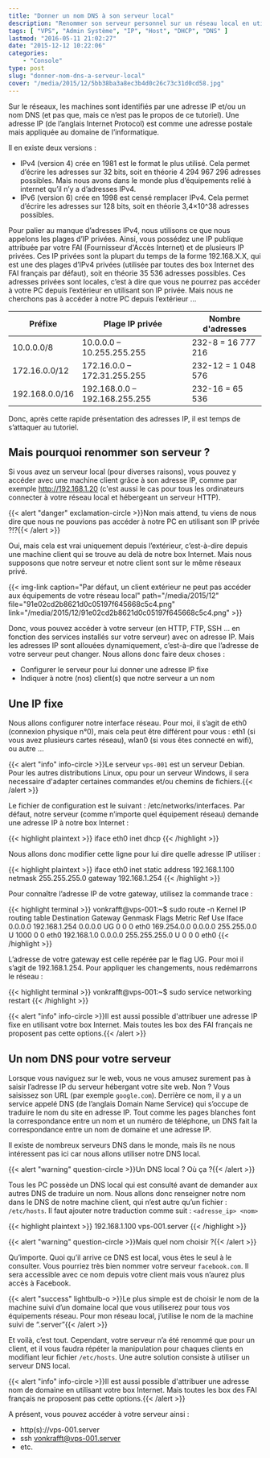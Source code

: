 ```yaml
---
title: "Donner un nom DNS à son serveur local"
description: "Renommer son serveur personnel sur un réseau local en utilisant les IP fixes et les DNS locaux de vos différents équipements réseaux."
tags: [ "VPS", "Admin Système", "IP", "Host", "DHCP", "DNS" ]
lastmod: "2016-05-11 21:02:27"
date: "2015-12-12 10:22:06"
categories:
    - "Console"
type: post
slug: "donner-nom-dns-a-serveur-local"
cover: "/media/2015/12/5bb38ba3a8ec3b4d0c26c73c31d0cd58.jpg"
---
```


Sur le réseaux, les machines sont identifiés par une adresse IP et/ou un nom DNS (et pas que, mais ce n’est pas le propos de ce tutoriel). Une adresse IP (de l’anglais Internet Protocol) est comme une adresse postale mais appliquée au domaine de l’informatique.

<!--more-->

Il en existe deux versions :

- IPv4 (version 4) crée en 1981 est le format le plus utilisé. Cela permet d’écrire les adresses sur 32 bits, soit en théorie 4 294 967 296 adresses possibles. Mais nous avons dans le monde plus d’équipements relié à internet qu’il n’y a d’adresses IPv4.
- IPv6 (version 6) crée en 1998 est censé remplacer IPv4. Cela permet d’écrire les adresses sur 128 bits, soit en théorie 3,4×10^38 adresses possibles.

Pour palier au manque d’adresses IPv4, nous utilisons ce que nous appelons les plages d’IP privées. Ainsi, vous possédez une IP publique attribuée par votre FAI (Fournisseur d'Accès Internet) et de plusieurs IP privées. Ces IP privées sont la plupart du temps de la forme 192.168.X.X, qui est une des plages d’IPv4 privées (utilisée par toutes des box Internet des FAI français par défaut), soit en théorie 35 536 adresses possibles. Ces adresses privées sont locales, c’est à dire que vous ne pourrez pas accéder à votre PC depuis l’extérieur en utilisant son IP privée. Mais nous ne cherchons pas à accéder à notre PC depuis l’extérieur …

| Préfixe        | Plage IP privée               | Nombre d'adresses  |
| -------------- | ----------------------------- | ------------------ |
| 10.0.0.0/8     | 10.0.0.0 – 10.255.255.255     | 232-8 = 16 777 216 |
| 172.16.0.0/12  | 172.16.0.0 – 172.31.255.255   | 232-12 = 1 048 576 |
| 192.168.0.0/16 | 192.168.0.0 – 192.168.255.255 | 232-16 = 65 536    |

Donc, après cette rapide présentation des adresses IP, il est temps de s’attaquer au tutoriel.

## Mais pourquoi renommer son serveur ?

Si vous avez un serveur local (pour diverses raisons), vous pouvez y accéder avec une machine client grâce à son adresse IP, comme par exemple http://192.168.1.20 (c'est aussi le cas pour tous les ordinateurs connecter à votre réseau local et hébergeant un serveur HTTP).

{{< alert "danger" exclamation-circle >}}Non mais attend, tu viens de nous dire que nous ne pouvions pas accéder à notre PC en utilisant son IP privée ?!?{{< /alert >}}

Oui, mais cela est vrai uniquement depuis l’extérieur, c’est-à-dire depuis une machine client qui se trouve au delà de notre box Internet. Mais nous supposons que notre serveur et notre client sont sur le même réseaux privé.

{{< img-link caption="Par défaut, un client extérieur ne peut pas accéder aux équipements de votre réseau local" path="/media/2015/12" file="91e02cd2b8621d0c05197f645668c5c4.png" link="/media/2015/12/91e02cd2b8621d0c05197f645668c5c4.png" >}}

Donc, vous pouvez accéder à votre serveur (en HTTP, FTP, SSH … en fonction des services installés sur votre serveur) avec on adresse IP. Mais les adresses IP sont allouées dynamiquement, c’est-à-dire que l’adresse de votre serveur peut changer. Nous allons donc faire deux choses :

- Configurer le serveur pour lui donner une adresse IP fixe
- Indiquer à notre (nos) client(s) que notre serveur a un nom

## Une IP fixe

Nous allons configurer notre interface réseau. Pour moi, il s’agit de eth0 (connexion physique n°0), mais cela peut être différent pour vous : eth1 (si vous avez plusieurs cartes réseau), wlan0 (si vous êtes connecté en wifi), ou autre …

{{< alert "info" info-circle >}}Le serveur `vps-001` est un serveur Debian. Pour les autres distributions Linux, opu pour un serveur Windows, il sera necessaire d'adapter certaines commandes et/ou chemins de fichiers.{{< /alert >}}

Le fichier de configuration est le suivant : /etc/networks/interfaces. Par défaut, notre serveur (comme n’importe quel équipement réseau) demande une adresse IP à notre box Internet :

{{< highlight plaintext >}}
iface eth0 inet dhcp
{{< /highlight >}}

Nous allons donc modifier cette ligne pour lui dire quelle adresse IP utiliser :

{{< highlight plaintext >}}
iface eth0 inet static
    address 192.168.1.100
    netmask 255.255.255.0
    gateway 192.168.1.254
{{< /highlight >}}

Pour connaître l’adresse IP de votre gateway, utilisez la commande trace :

{{< highlight terminal >}}
vonkrafft@vps-001:~$ sudo route -n
Kernel IP routing table
Destination     Gateway         Genmask         Flags Metric Ref    Use Iface
0.0.0.0         192.168.1.254   0.0.0.0         UG    0      0      0   eth0
169.254.0.0     0.0.0.0         255.255.0.0     U     1000   0      0   eth0
192.168.1.0     0.0.0.0         255.255.255.0   U     0      0      0   eth0
{{< /highlight >}}

L’adresse de votre gateway est celle repérée par le flag UG. Pour moi il s’agit de 192.168.1.254. Pour appliquer les changements, nous redémarrons le réseau :

{{< highlight terminal >}}
vonkrafft@vps-001:~$ sudo service networking restart
{{< /highlight >}}

{{< alert "info" info-circle >}}Il est aussi possible d'attribuer une adresse IP fixe en utilisant votre box Internet. Mais toutes les box des FAI français ne proposent pas cette options.{{< /alert >}}

## Un nom DNS pour votre serveur

Lorsque vous naviguez sur le web, vous ne vous amusez surement pas à saisir l’adresse IP du serveur hébergant votre site web. Non ? Vous saisissez son URL (par exemple `google.com`). Derrière ce nom, il y a un service appelé DNS (de l’anglais Domain Name Service) qui s’occupe de traduire le nom du site en adresse IP. Tout comme les pages blanches font la correspondance entre un nom et un numéro de téléphone, un DNS fait la correspondance entre un nom de domaine et une adresse IP.

Il existe de nombreux serveurs DNS dans le monde, mais ils ne nous intéressent pas ici car nous allons utiliser notre DNS local.

{{< alert "warning" question-circle >}}Un DNS local ? Où ça ?{{< /alert >}}

Tous les PC possède un DNS local qui est consulté avant de demander aux autres DNS de traduire un nom. Nous allons donc renseigner notre nom dans le DNS de notre machine client, qui n’est autre qu’un fichier : `/etc/hosts`. Il faut ajouter notre traduction comme suit : `<adresse_ip> <nom>`

{{< highlight plaintext >}}
192.168.1.100    vps-001.server
{{< /highlight >}}

{{< alert "warning" question-circle >}}Mais quel nom choisir ?{{< /alert >}}

Qu’importe. Quoi qu’il arrive ce DNS est local, vous êtes le seul à le consulter. Vous pourriez très bien nommer votre serveur `facebook.com`. Il sera accessible avec ce nom depuis votre client mais vous n’aurez plus accès à Facebook.

{{< alert "success" lightbulb-o >}}Le plus simple est de choisir le nom de la machine suivi d’un domaine local que vous utiliserez pour tous vos équipements réseau. Pour mon réseau local, j’utilise le nom de la machine suivi de “.server”{{< /alert >}}

Et voilà, c’est tout. Cependant, votre serveur n’a été renommé que pour un client, et il vous faudra répéter la manipulation pour chaques clients en modifiant leur fichier `/etc/hosts`. Une autre solution consiste à utiliser un serveur DNS local.

{{< alert "info" info-circle >}}Il est aussi possible d'attribuer une adresse nom de domaine en utilisant votre box Internet. Mais toutes les box des FAI français ne proposent pas cette options.{{< /alert >}}

A présent, vous pouvez accéder à votre serveur ainsi :

- http(s)://vps-001.server
- ssh vonkrafft@vps-001.server
- etc.
